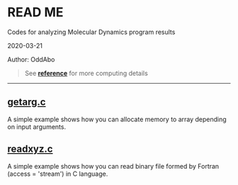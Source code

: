 # READ ME

Codes for analyzing Molecular Dynamics program results

2020-03-21

Author: OddAbo

> See [**reference**](https://github.com/OddAbo/MD-analysis/tree/master/reference) for more computing details

---

## [**getarg.c**](https://github.com/OddAbo/MD-analysis/blob/master/src/getarg.c)

A simple example shows how you can allocate memory to array depending on input
arguments.

## [**readxyz.c**](https://github.com/OddAbo/MD-analysis/blob/master/src/readxyz.c)

A simple example shows how you can read binary file formed by Fortran (access =
    'stream') in C language.


